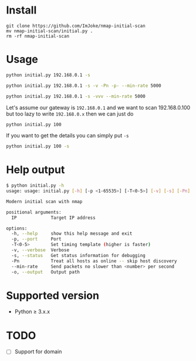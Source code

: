 # Install
```
git clone https://github.com/ImJoke/nmap-initial-scan
mv nmap-initial-scan/initial.py .
rm -rf nmap-initial-scan
```
# Usage
```sh
python initial.py 192.168.0.1 -s
```
```sh
python initial.py 192.168.0.1 -s -v -Pn -p- --min-rate 5000
```
```sh
python initial.py 192.168.0.1 -s -vvv --min-rate 5000
```
Let's assume our gateway is `192.168.0.1` and we want to scan 192.168.0.100 but too lazy to write `192.168.0.x` then we can just do
```sh
python initial.py 100
```
If you want to get the details you can simply put `-s`
```sh
python initial.py 100 -s
```
# Help output
```sh
$ python initial.py -h
usage: usage: initial.py [-h] [-p <1-65535>] [-T<0-5>] [-v] [-s] [-Pn] [--min-rate <number>] IP

Modern initial scan with nmap

positional arguments:
  IP             Target IP address

options:
  -h, --help     show this help message and exit
  -p, --port     Port
  -T<0-5>        Set timing template (higher is faster)
  -v, --verbose  Verbose
  -s, --status   Get status information for debugging
  -Pn            Treat all hosts as online -- skip host discovery
  --min-rate     Send packets no slower than <number> per second
  -o, --output   Output path
```
# Supported version
- Python ≥ 3.x.x

#  TODO
- [ ] Support for domain
